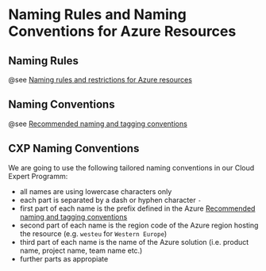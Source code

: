 # Naming Rules and Naming Conventions for Azure Resources

## Naming Rules

@see [Naming rules and restrictions for Azure resources](https://docs.microsoft.com/de-de/azure/azure-resource-manager/management/resource-name-rules)

## Naming Conventions

@see [Recommended naming and tagging conventions](https://docs.microsoft.com/de-de/azure/cloud-adoption-framework/ready/azure-best-practices/naming-and-tagging)

## CXP Naming Conventions

We are going to use the following tailored naming conventions in our Cloud Expert Programm:

* all names are using lowercase characters only 
* each part is separated by a dash or hyphen character `-`
* first part of each name is the prefix defined in the Azure [Recommended naming and tagging conventions](https://docs.microsoft.com/de-de/azure/cloud-adoption-framework/ready/azure-best-practices/naming-and-tagging)
* second part of each name is the region code of the Azure region hosting the resource (e.g. `westeu` for `Western Europe`)
* third part of each name is the name of the Azure solution (i.e. product name, project name, team name etc.)
* further parts as appropiate
